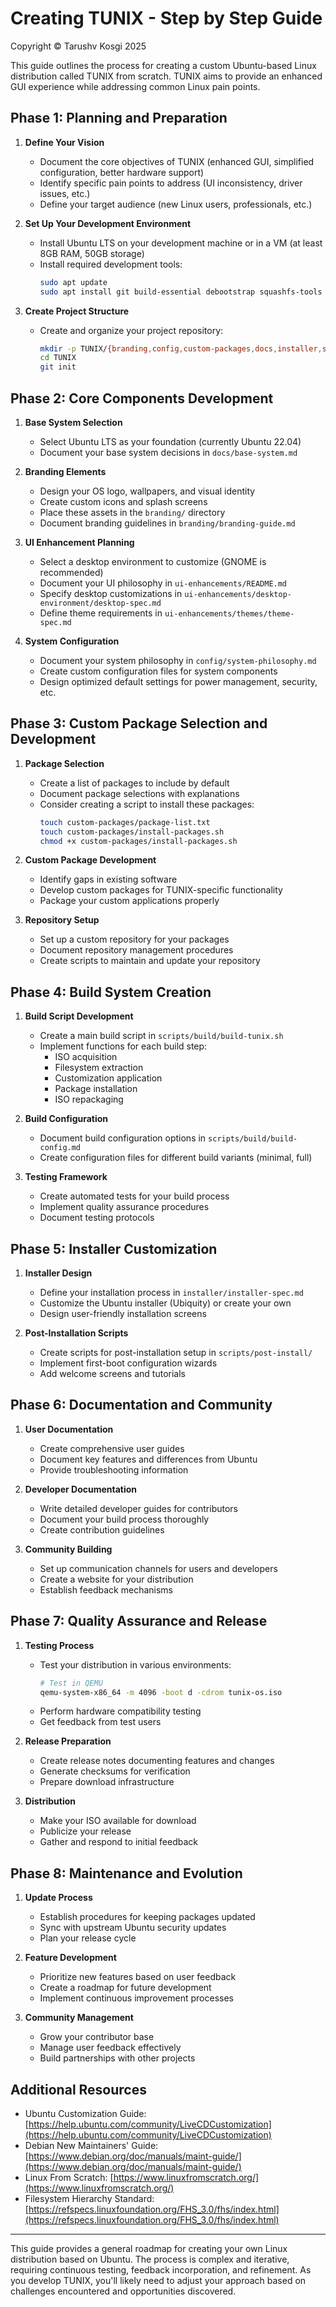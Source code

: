 # Creating TUNIX - Step by Step Guide
Copyright © Tarushv Kosgi 2025

This guide outlines the process for creating a custom Ubuntu-based Linux distribution called TUNIX from scratch. TUNIX aims to provide an enhanced GUI experience while addressing common Linux pain points.

## Phase 1: Planning and Preparation

1. **Define Your Vision**
   - Document the core objectives of TUNIX (enhanced GUI, simplified configuration, better hardware support)
   - Identify specific pain points to address (UI inconsistency, driver issues, etc.)
   - Define your target audience (new Linux users, professionals, etc.)

2. **Set Up Your Development Environment**
   - Install Ubuntu LTS on your development machine or in a VM (at least 8GB RAM, 50GB storage)
   - Install required development tools:
     ```bash
     sudo apt update
     sudo apt install git build-essential debootstrap squashfs-tools xorriso isolinux
     ```

3. **Create Project Structure**
   - Create and organize your project repository:
     ```bash
     mkdir -p TUNIX/{branding,config,custom-packages,docs,installer,scripts/{build,post-install},ui-enhancements/{desktop-environment,themes,usability}}
     cd TUNIX
     git init
     ```

## Phase 2: Core Components Development

1. **Base System Selection**
   - Select Ubuntu LTS as your foundation (currently Ubuntu 22.04)
   - Document your base system decisions in `docs/base-system.md`

2. **Branding Elements**
   - Design your OS logo, wallpapers, and visual identity
   - Create custom icons and splash screens
   - Place these assets in the `branding/` directory
   - Document branding guidelines in `branding/branding-guide.md`

3. **UI Enhancement Planning**
   - Select a desktop environment to customize (GNOME is recommended)
   - Document your UI philosophy in `ui-enhancements/README.md`
   - Specify desktop customizations in `ui-enhancements/desktop-environment/desktop-spec.md`
   - Define theme requirements in `ui-enhancements/themes/theme-spec.md`

4. **System Configuration**
   - Document your system philosophy in `config/system-philosophy.md`
   - Create custom configuration files for system components
   - Design optimized default settings for power management, security, etc.

## Phase 3: Custom Package Selection and Development

1. **Package Selection**
   - Create a list of packages to include by default
   - Document package selections with explanations
   - Consider creating a script to install these packages:
     ```bash
     touch custom-packages/package-list.txt
     touch custom-packages/install-packages.sh
     chmod +x custom-packages/install-packages.sh
     ```

2. **Custom Package Development**
   - Identify gaps in existing software
   - Develop custom packages for TUNIX-specific functionality
   - Package your custom applications properly

3. **Repository Setup**
   - Set up a custom repository for your packages
   - Document repository management procedures
   - Create scripts to maintain and update your repository

## Phase 4: Build System Creation

1. **Build Script Development**
   - Create a main build script in `scripts/build/build-tunix.sh`
   - Implement functions for each build step:
     - ISO acquisition
     - Filesystem extraction
     - Customization application
     - Package installation
     - ISO repackaging

2. **Build Configuration**
   - Document build configuration options in `scripts/build/build-config.md`
   - Create configuration files for different build variants (minimal, full)

3. **Testing Framework**
   - Create automated tests for your build process
   - Implement quality assurance procedures
   - Document testing protocols

## Phase 5: Installer Customization

1. **Installer Design**
   - Define your installation process in `installer/installer-spec.md`
   - Customize the Ubuntu installer (Ubiquity) or create your own
   - Design user-friendly installation screens

2. **Post-Installation Scripts**
   - Create scripts for post-installation setup in `scripts/post-install/`
   - Implement first-boot configuration wizards
   - Add welcome screens and tutorials

## Phase 6: Documentation and Community

1. **User Documentation**
   - Create comprehensive user guides
   - Document key features and differences from Ubuntu
   - Provide troubleshooting information

2. **Developer Documentation**
   - Write detailed developer guides for contributors
   - Document your build process thoroughly
   - Create contribution guidelines

3. **Community Building**
   - Set up communication channels for users and developers
   - Create a website for your distribution
   - Establish feedback mechanisms

## Phase 7: Quality Assurance and Release

1. **Testing Process**
   - Test your distribution in various environments:
     ```bash
     # Test in QEMU
     qemu-system-x86_64 -m 4096 -boot d -cdrom tunix-os.iso
     ```
   - Perform hardware compatibility testing
   - Get feedback from test users

2. **Release Preparation**
   - Create release notes documenting features and changes
   - Generate checksums for verification
   - Prepare download infrastructure

3. **Distribution**
   - Make your ISO available for download
   - Publicize your release
   - Gather and respond to initial feedback

## Phase 8: Maintenance and Evolution

1. **Update Process**
   - Establish procedures for keeping packages updated
   - Sync with upstream Ubuntu security updates
   - Plan your release cycle

2. **Feature Development**
   - Prioritize new features based on user feedback
   - Create a roadmap for future development
   - Implement continuous improvement processes

3. **Community Management**
   - Grow your contributor base
   - Manage user feedback effectively
   - Build partnerships with other projects

## Additional Resources

- Ubuntu Customization Guide: [https://help.ubuntu.com/community/LiveCDCustomization](https://help.ubuntu.com/community/LiveCDCustomization)
- Debian New Maintainers' Guide: [https://www.debian.org/doc/manuals/maint-guide/](https://www.debian.org/doc/manuals/maint-guide/)
- Linux From Scratch: [https://www.linuxfromscratch.org/](https://www.linuxfromscratch.org/)
- Filesystem Hierarchy Standard: [https://refspecs.linuxfoundation.org/FHS_3.0/fhs/index.html](https://refspecs.linuxfoundation.org/FHS_3.0/fhs/index.html)

---

This guide provides a general roadmap for creating your own Linux distribution based on Ubuntu. The process is complex and iterative, requiring continuous testing, feedback incorporation, and refinement. As you develop TUNIX, you'll likely need to adjust your approach based on challenges encountered and opportunities discovered.